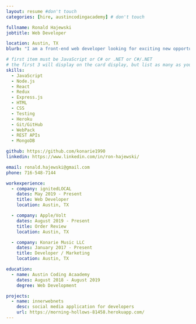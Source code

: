 ```yaml
---
layout: resume #don't touch
categories: [hire, austincodingacademy] # don't touch

fullname: Ronald Hajewski
jobtitle: Web Developer

location: Austin, TX
blurb: "I am a front-end web developer looking for exciting new opportunities."

# first item must be JavaScript or C# or .NET or C#/.NET
# the first 3 will display on the card display, but list as many as you want, they will be visible on your hire page
skills:
  - JavaScript
  - Node.js
  - React
  - Redux
  - Express.js
  - HTML
  - CSS
  - Testing
  - Heroku
  - Git/GitHub
  - WebPack
  - REST APIs
  - MongoDB

github: https://github.com/konarie1990
linkedin: https://www.linkedin.com/in/ron-hajewski/

email: ronald.hajewski@gmail.com
phone: 716-548-7144

workexperience:
  - company: ignitedLOCAL
    dates: May 2019 - Present
    title: Web Developer
    location: Austin, TX

  - company: Apple/Volt
    dates: August 2019 - Present
    title: Order Review
    location: Austin, TX

  - company: Konarie Music LLC
    dates: January 2017 - Present
    title: Developer / Marketing
    location: Austin, TX

education:
  - name: Austin Coding Acaademy
    dates: August 2018 - August 2019
    degree: Web Development

projects:
  - name: innerwebnets
    desc: social media application for developers
    url: https://morning-hollows-81458.herokuapp.com/
---
```

